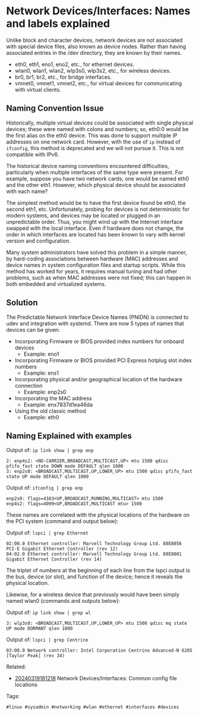 # Network Devices/Interfaces: Names and labels explained

Unlike block and character devices, network devices are not associated with
special device files, also known as device nodes. Rather than having associated
entries in the /dev directory, they are known by their names.

* eth0, eth1, eno1, eno2, etc., for ethernet devices.
* wlan0, wlan1, wlan2, wlp3s0, wlp3s2, etc., for wireless devices.
* br0, br1, br2, etc., for bridge interfaces.
* vmnet0, vmnet1, vmnet2, etc., for virtual devices for communicating with virtual clients.

## Naming Convention Issue

Historically, multiple virtual devices could be associated with single physical
devices; these were named with colons and numbers; so, eth0:0 would be the
first alias on the eth0 device. This was done to support multiple IP addresses
on one network card. However, with the use of `ip` instead of `ifconfig`, this
method is deprecated and we will not pursue it. This is not compatible with
IPv6.

The historical device naming conventions encountered difficulties, particularly
when multiple interfaces of the same type were present. For example, suppose
you have two network cards; one would be named eth0 and the other eth1.
However, which physical device should be associated with each name?

The simplest method would be to have the first device found be eth0, the second
eth1, etc. Unfortunately, probing for devices is not deterministic for modern
systems, and devices may be located or plugged in an unpredictable order. Thus,
you might wind up with the Internet interface swapped with the local interface.
Even if hardware does not change, the order in which interfaces are located has
been known to vary with kernel version and configuration.

Many system administrators have solved this problem in a simple manner, by
hard-coding associations between hardware (MAC) addresses and device names in
system configuration files and startup scripts. While this method has worked
for years, it requires manual tuning and had other problems, such as when MAC
addresses were not fixed; this can happen in both embedded and virtualized
systems.

## Solution

The Predictable Network Interface Device Names (PNIDN) is connected to udev and
integration with systemd. There are now 5 types of names that devices can be
given:

* Incorporating Firmware or BIOS provided index numbers for onboard devices
    * Example: eno1
* Incorporating Firmware or BIOS provided PCI Express hotplug slot index numbers
    * Example: ens1
* Incorporating physical and/or geographical location of the hardware connection
    * Example: enp2s0
* Incorporating the MAC address
    * Example: enx7837d1ea46da
* Using the old classic method
    * Example: eth0

## Naming Explained with examples

Output of: `ip link show | grep enp`

```
2: enp4s2: <NO-CARRIER,BROADCAST,MULTICAST,UP> mtu 1500 qdisc pfifo_fast state DOWN mode DEFAULT qlen 1000
3: enp2s0: <BROADCAST,MULTICAST,UP,LOWER_UP> mtu 1500 qdisc pfifo_fast state UP mode DEFAULT qlen 1000
```

Output of: `ifconfig | grep enp`

```
enp2s0: flags=4163<UP,BROADCAST,RUNNING,MULTICAST> mtu 1500
enp4s2: flags=4099<UP,BROADCAST,MULTICAST mtu> 1500
```

These names are correlated with the physical locations of the hardware on the
PCI system (command and output below):

Output of: `lspci | grep Ethernet`

```
02:00.0 Ethernet controller: Marvell Technology Group Ltd. 88E8056 PCI-E Gigabit Ethernet Controller (rev 12)
04:02.0 Ethernet controller: Marvell Technology Group Ltd. 88E8001 Gigabit Ethernet Controller (rev 14)
```

The triplet of numbers at the beginning of each line from the lspci output is
the bus, device (or slot), and function of the device; hence it reveals the
physical location.

Likewise, for a wireless device that previously would have been simply named
wlan0 (commands and outputs below):

Output of: `ip link show | grep wl`

```
3: wlp3s0: <BROADCAST,MULTICAST,UP,LOWER_UP> mtu 1500 qdisc mq state UP mode DORMANT qlen 1000
```

Output of: `lspci | grep Centrino`

```
03:00.0 Network controller: Intel Corporation Centrino Advanced-N 6205 [Taylor Peak] (rev 34)
```


Related:

* [20240319181218](/20240319181218/) Network Devices/Interfaces: Common config file locations

Tags:

    #linux #sysadmin #networking #wlan #ethernet #interfaces #devices
